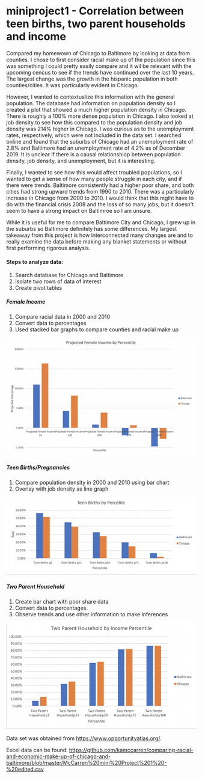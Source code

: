 # miniproject1 - Correlation between teen births, two parent households and income

Compared my homewown of Chicago to Baltimore by looking at data from counties. I chose to first consider racial make up of the population since this was something I could pretty easily compare and it wil be relevant with the upcoming cencus to see if the trends have continued over the last 10 years. The largest change was the growth in the hispanic population in both counties/cities. It was particularly evident in Chicago.

However, I wanted to contextualize this information with the general population. The database had information on population density so I created a plot that showed a much higher population density in Chicago. There is roughly a 100% more dense population in Chicago. I also looked at job density to see how this compared to the population density and job density was 214% higher in Chicago. I was curious as to the unemployment rates, respectively, which were not included in the data set. I searched online and found that the suburbs of Chicago had an unemployment rate of 2.8% and Baltimore had an unemployment rate of 4.2% as of December 2019. It is unclear if there is a causal relationshiop between population density, job density, and unemployment, but it is interesting.

Finally, I wanted to see how this would affect troubled populations, so I wanted to get a sense of how many people struggle in each city, and if there were trends. Baltimore consistently had a higher poor share, and both cities had strong upward trends from 1990 to 2010. There was a particularly increase in Chicago from 2000 to 2010. I would think that this mgiht have to do with the financial crisis 2008 and the loss of so many jobs, but it doesn't seem to have a strong impact on Baltimroe so I am unsure.

While it is useful for me to compare Baltimore City and Chicago, I grew up in the suburbs so Baltimore definitely has some differences. My largest takeaway from this project is how interconnected many changes are and to really examine the data before making any blanket statements or without first performing rigorous analysis.

#### Steps to analyze data:
1. Search database for Chicago and Baltimore
2. Isolate two rows of data of interest
3. Create pivot tables
##### Female Income
1. Compare racial data in 2000 and 2010
2. Convert data to percentages
3. Used stacked bar graphs to compare counties and racial make up

![](https://github.com/kamccarren/comparing-racial-and-economic-make-up-of-chicago-and-baltimore/blob/master/Projected%20Female%20Income.png)


##### Teen Births/Pregnancies
1. Compare population density in 2000 and 2010 using bar chart
2. Overlay with job density as line graph

![](https://github.com/kamccarren/comparing-racial-and-economic-make-up-of-chicago-and-baltimore/blob/master/Teen%20Births:Pregnancies.png)

##### Two Parent Household
1. Create bar chart with poor share data 
2. Convert data to percentages.
3. Observe trends and use other information to make inferences


![](https://github.com/kamccarren/comparing-racial-and-economic-make-up-of-chicago-and-baltimore/blob/master/Two%20Parent%20Household.png)

Data set was obtained from https://www.opportunityatlas.org/. <The Opportunity Atlas>

Excel data can be found: https://github.com/kamccarren/comparing-racial-and-economic-make-up-of-chicago-and-baltimore/blob/master/McCarren%20mini%20Project%201%20-%20edited.csv <Github>
